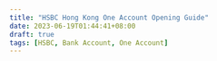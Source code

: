 ```yaml
---
title: "HSBC Hong Kong One Account Opening Guide"
date: 2023-06-19T01:44:41+08:00
draft: true
tags: [HSBC, Bank Account, One Account]
---
```



